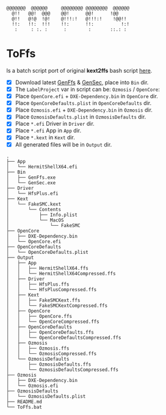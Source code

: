 ```
@@@@@@@  @@@@@@     @@@@@@@@ @@@@@@@@  @@@@@@
  @!!   @@!  @@@    @@!      @@!      !@@
  @!!   @!@  !@!    @!!!:!   @!!!:!    !@@!!
  !!:   !!:  !!!    !!:      !!:          !:!
   :     : :. :      :        :       ::.: :
```

# ToFfs

Is a batch script port of original **kext2ffs** bash script [here](https://github.com/tuxuser/kext2ffs).

- [x] Download latest [GenFfs](https://github.com/tianocore/edk2-BaseTools-win32/raw/master/GenFfs.exe) & [GenSec](https://github.com/tianocore/edk2-BaseTools-win32/raw/master/GenSec.exe), place into `Bin` dir.
- [x] The `LabelProject` var in script can be: `Ozmosis` / `OpenCore`:
- [x] Place `OpenCore.efi` + `DXE-Dependency.bin` in `OpenCore` dir.
- [x] Place `OpenCoreDefaults.plist` in `OpenCoreDefaults` dir.
- [x] Place `Ozmosis.efi` + `DXE-Dependency.bin` in `Ozmosis` dir.
- [x] Place `OzmosisDefaults.plist` in `OzmosisDefaults` dir.
- [x] Place `*.efi` Driver in `Driver` dir.
- [x] Place `*.efi` App in `App` dir.
- [x] Place `*.kext` in `Kext` dir.
- [x] All generated files will be in `Output` dir.

```
.
├── App
│   └── HermitShellX64.efi
├── Bin
│   ├── GenFfs.exe
│   └── GenSec.exe
├── Driver
│   └── HfsPlus.efi
├── Kext
│   └── FakeSMC.kext
│       └── Contents
│           ├── Info.plist
│           └── MacOS
│               └── FakeSMC
├── OpenCore
│   ├── DXE-Dependency.bin
│   └── OpenCore.efi
├── OpenCoreDefaults
│   └── OpenCoreDefaults.plist
├── Output
│   ├── App
│   │   ├── HermitShellX64.ffs
│   │   └── HermitShellX64Compressed.ffs
│   ├── Driver
│   │   ├── HfsPlus.ffs
│   │   └── HfsPlusCompressed.ffs
│   ├── Kext
│   │   ├── FakeSMCKext.ffs
│   │   └── FakeSMCKextCompressed.ffs
│   ├── OpenCore
│   │   ├── OpenCore.ffs
│   │   └── OpenCoreCompressed.ffs
│   ├── OpenCoreDefaults
│   │   ├── OpenCoreDefaults.ffs
│   │   └── OpenCoreDefaultsCompressed.ffs
│   ├── Ozmosis
│   │   ├── Ozmosis.ffs
│   │   └── OzmosisCompressed.ffs
│   └── OzmosisDefaults
│       ├── OzmosisDefaults.ffs
│       └── OzmosisDefaultsCompressed.ffs
├── Ozmosis
│   ├── DXE-Dependency.bin
│   └── Ozmosis.efi
├── OzmosisDefaults
│   └── OzmosisDefaults.plist
├── README.md
└── ToFfs.bat
```
